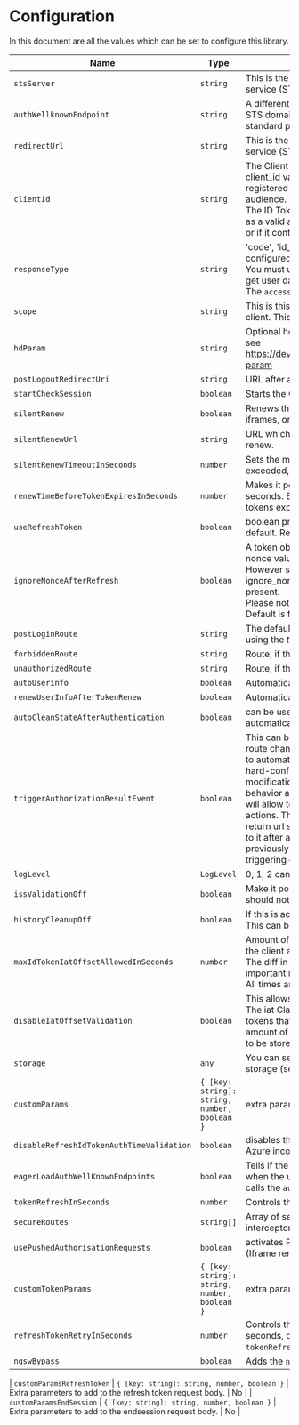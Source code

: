 # Configuration

In this document are all the values which can be set to configure this library.

| Name                                      | Type                                         | Description                                                                                                                                                                                                                                                                                                                                                                                                                                                                                                                                                                                                                                                                                                                       | Required |
| ----------------------------------------- | -------------------------------------------- | --------------------------------------------------------------------------------------------------------------------------------------------------------------------------------------------------------------------------------------------------------------------------------------------------------------------------------------------------------------------------------------------------------------------------------------------------------------------------------------------------------------------------------------------------------------------------------------------------------------------------------------------------------------------------------------------------------------------------------- | -------- |
| `stsServer`                               | `string`                                     | This is the redirect_url which was configured on the security token service (STS) server.                                                                                                                                                                                                                                                                                                                                                                                                                                                                                                                                                                                                                                         | Yes      |
| `authWellknownEndpoint`                   | `string`                                     | A different well known endpoint can be defined instead of the used STS domain, with the <br> standard postfix.                                                                                                                                                                                                                                                                                                                                                                                                                                                                                                                                                                                                                    | No       |
| `redirectUrl`                             | `string`                                     | This is the redirect_url which was configured on the security token service (STS) server.                                                                                                                                                                                                                                                                                                                                                                                                                                                                                                                                                                                                                                         | No       |
| `clientId`                                | `string`                                     | The Client MUST validate that the aud (audience) Claim contains its client_id value <br>registered at the Issuer identified by the iss (issuer) Claim as an audience. <br> The ID Token MUST be rejected if the ID Token does not list the Client as a valid audience, <br> or if it contains additional audiences not trusted by the Client.                                                                                                                                                                                                                                                                                                                                                                                     | No       |
| `responseType`                            | `string`                                     | 'code', 'id_token token' or 'id_token' Name of the flow which can be configured. <br> You must use the 'id_token token' flow, if you want to access an API or get user data from the server. <br> The `access_token` is required for this, and only returned with this flow.                                                                                                                                                                                                                                                                                                                                                                                                                                                      | No       |
| `scope`                                   | `string`                                     | This is this scopes which are requested from the server from this client. This must match the STS server configuration.                                                                                                                                                                                                                                                                                                                                                                                                                                                                                                                                                                                                           | No       |
| `hdParam`                                 | `string`                                     | Optional hd parameter for Google Auth with particular G Suite domain, see https://developers.google.com/identity/protocols/OpenIDConnect#hd-param                                                                                                                                                                                                                                                                                                                                                                                                                                                                                                                                                                                 | No       |
| `postLogoutRedirectUri`                   | `string`                                     | URL after a server logout if using the end session API.                                                                                                                                                                                                                                                                                                                                                                                                                                                                                                                                                                                                                                                                           | No       |
| `startCheckSession`                       | `boolean`                                    | Starts the OpenID session management for this client.                                                                                                                                                                                                                                                                                                                                                                                                                                                                                                                                                                                                                                                                             | No       |
| `silentRenew`                             | `boolean`                                    | Renews the client tokens, once the token_id expires. Can use the iframes, or the refresh tokens                                                                                                                                                                                                                                                                                                                                                                                                                                                                                                                                                                                                                                   | No       |
| `silentRenewUrl`                          | `string`                                     | URL which can be used for a lightweight renew callback. See silent renew.                                                                                                                                                                                                                                                                                                                                                                                                                                                                                                                                                                                                                                                         | No       |
| `silentRenewTimeoutInSeconds`             | `number`                                     | Sets the maximum waiting time for silent renew process. If this time is exceeded, the silent renew state will be reset. Default = <em>20</em>.                                                                                                                                                                                                                                                                                                                                                                                                                                                                                                                                                                                    | No       |
| `renewTimeBeforeTokenExpiresInSeconds`    | `number`                                     | Makes it possible to add an offset to the silent renew check in seconds. By entering a value, you can renew the tokens, before the tokens expire.                                                                                                                                                                                                                                                                                                                                                                                                                                                                                                                                                                                 | No       |
| `useRefreshToken`                         | `boolean`                                    | boolean property set to false. Standard silent renew mode used per default. Refresh tokens can be activated.                                                                                                                                                                                                                                                                                                                                                                                                                                                                                                                                                                                                                      | No       |
| `ignoreNonceAfterRefresh`                 | `boolean`                                    | A token obtained by using a refresh token normally doesn't contain a nonce value. The library checks it is not there. <br> However some oidc endpoint implementations do send one. Setting ignore_nonce_after_refresh to true disables the check if a nonce is present. <br> Please note that the nonce value, if present, will not be verified. Default is false.                                                                                                                                                                                                                                                                                                                                                                | No       |
| `postLoginRoute`                          | `string`                                     | The default Angular route which is used after a successful login, if not using the <em>trigger_authorization_result_event</em>                                                                                                                                                                                                                                                                                                                                                                                                                                                                                                                                                                                                    | No       |
| `forbiddenRoute`                          | `string`                                     | Route, if the server returns a 403. This is an Angular route. HTTP 403                                                                                                                                                                                                                                                                                                                                                                                                                                                                                                                                                                                                                                                            | No       |
| `unauthorizedRoute`                       | `string`                                     | Route, if the server returns a 401. This is an Angular route. HTTP 401                                                                                                                                                                                                                                                                                                                                                                                                                                                                                                                                                                                                                                                            | No       |
| `autoUserinfo`                            | `boolean`                                    | Automatically get user info after authentication.                                                                                                                                                                                                                                                                                                                                                                                                                                                                                                                                                                                                                                                                                 | No       |
| `renewUserInfoAfterTokenRenew`            | `boolean`                                    | Automatically get user info after token renew.                                                                                                                                                                                                                                                                                                                                                                                                                                                                                                                                                                                                                                                                                    | No       |
| `autoCleanStateAfterAuthentication`       | `boolean`                                    | can be used for custom state logic handling, the state is not automatically reset, when set to false.                                                                                                                                                                                                                                                                                                                                                                                                                                                                                                                                                                                                                             | No       |
| `triggerAuthorizationResultEvent`         | `boolean`                                    | This can be set to `true` which emits an event instead of an angular route change. Instead of forcing the application consuming this library to automatically redirect to one of the 3 <br> hard-configured routes (start, unauthorized, forbidden), this modification will add an extra configuration option to override such behavior and trigger an event that <br> will allow to subscribe to it and let the application perform other actions. This would be useful to allow the application to save an initial return url so that the user is redirected <br> to it after a successful login on the STS (ie: saving the return url previously on sessionStorage and then retrieving it during the triggering of the event). | No       |
| `logLevel`                                | `LogLevel`                                   | 0, 1, 2 can be used to set the log level displayed in the console.                                                                                                                                                                                                                                                                                                                                                                                                                                                                                                                                                                                                                                                                | No       |
| `issValidationOff`                        | `boolean`                                    | Make it possible to turn the iss validation off per configuration. You should not turn this off!                                                                                                                                                                                                                                                                                                                                                                                                                                                                                                                                                                                                                                  | No       |
| `historyCleanupOff`                       | `boolean`                                    | If this is active, the history is not cleaned up at an authorize callback. This can be used, when the application needs to preserve the history.                                                                                                                                                                                                                                                                                                                                                                                                                                                                                                                                                                                  | No       |
| `maxIdTokenIatOffsetAllowedInSeconds`     | `number`                                     | Amount of offset allowed between the server creating the token, and the client app receiving the id_token. <br> The diff in time between the server time and client time is also important in validating this value. <br>All times are in UTC.                                                                                                                                                                                                                                                                                                                                                                                                                                                                                    | No       |
| `disableIatOffsetValidation`              | `boolean`                                    | This allows the application to disable the iat offset validation check. The iat Claim can be used to reject <br>tokens that were issued too far away from the current time, limiting the amount of time that nonces need <br> to be stored to prevent attacks.The acceptable range is client specific.                                                                                                                                                                                                                                                                                                                                                                                                                            | No       |
| `storage`                                 | `any`                                        | You can set the storage to `localStorage`, or implement a custom storage (see [Custom Storage](features.md/#custom-storage)).                                                                                                                                                                                                                                                                                                                                                                                                                                                                                                                                                                                                     | No       |
| `customParams`                            | `{ [key: string]: string, number, boolean }` | extra parameters can be added to the authorization URL request.                                                                                                                                                                                                                                                                                                                                                                                                                                                                                                                                                                                                                                                                   | No       |
| `disableRefreshIdTokenAuthTimeValidation` | `boolean`                                    | disables the auth_time validation for id_tokens in a refresh due to Azure incorrect implementation                                                                                                                                                                                                                                                                                                                                                                                                                                                                                                                                                                                                                                | No       |
| `eagerLoadAuthWellKnownEndpoints`         | `boolean`                                    | Tells if the AuthWellKnownEndpoints should be loaded on start or when the user <br> calls the `authorize` method                                                                                                                                                                                                                                                                                                                                                                                                                                                                                                                                                                                                                  | No       |
| `tokenRefreshInSeconds`                   | `number`                                     | Controls the periodic check time interval in seconds, default = 3                                                                                                                                                                                                                                                                                                                                                                                                                                                                                                                                                                                                                                                                 | No       |
| `secureRoutes`                            | `string[]`                                   | Array of secure urls on which the token should be send if the interceptor is added to the HTTP_INTERCEPTORS see [Http Interceptor](./using-access-tokens.md/#http-interceptor)                                                                                                                                                                                                                                                                                                                                                                                                                                                                                                                                                    | No       |
| `usePushedAuthorisationRequests`          | `boolean`                                    | activates Pushed Authorisation Requests for login and popup login (Iframe renew not supported)                                                                                                                                                                                                                                                                                                                                                                                                                                                                                                                                                                                                                                    | No       |
| `customTokenParams`                       | `{ [key: string]: string, number, boolean }` | extra parameters can be added to the token URL request.                                                                                                                                                                                                                                                                                                                                                                                                                                                                                                                                                                                                                                                                           | No       |
| `refreshTokenRetryInSeconds`              | `number`                                     | Controls the periodic retry time interval for retrieving new tokens in seconds, default = 3. `silentRenewTimeoutInSeconds` and `tokenRefreshInSeconds` are upper bounds for this value.                                                                                                                                                                                                                                                                                                                                                                                                                                                                                                                                           | No       |
| `ngswBypass`                              | `boolean`                                    | Adds the `ngsw-bypass` param to all requests ([Angular Docu](https://angular.io/guide/service-worker-devops#bypassing-the-service-worker)).                                                                                                                                                                                                                                                                                                                                                                                                                                                                                                                                                                                       | No       |

| `customParamsRefreshToken` | `{ [key: string]: string, number, boolean }` | Extra parameters to add to the refresh token request body. | No |
| `customParamsEndSession` | `{ [key: string]: string, number, boolean }` | Extra parameters to add to the endsession request body. | No |
